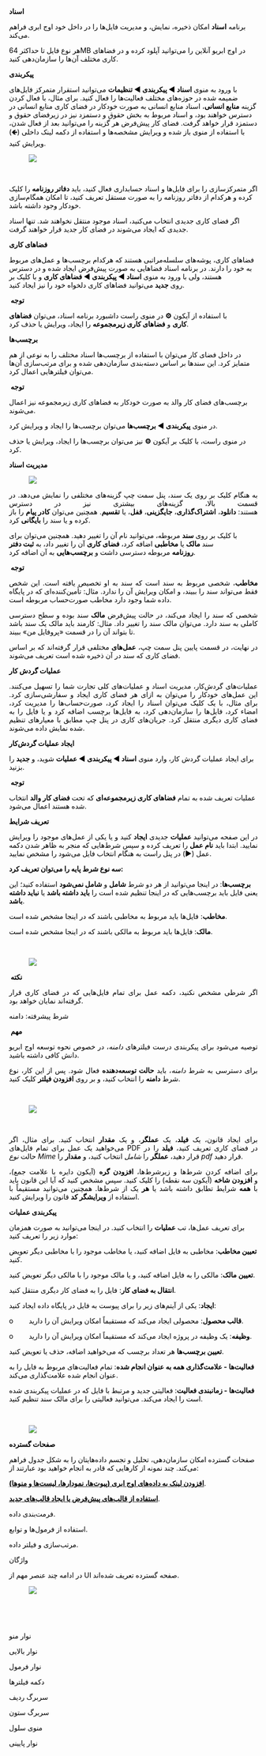 <p><span class="text-big" style="color:hsl(0,0%,0%);"><strong>اسناد</strong></span></p><p><span style="color:hsl(0,0%,0%);">برنامه&nbsp;<strong>اسناد</strong>&nbsp;امکان ذخیره، نمایش، و مدیریت فایل‌ها را در داخل خود اوج ابری فراهم می‌کند.</span></p><p><span style="color:hsl(0,0%,0%);">هر نوع فایل تا حداکثر 64MB در اوج ابریو آنلاین را می‌توانید آپلود کرده و در فضاهای کاری مختلف آن‌ها را سازمان‌دهی کنید.</span></p><p><span class="text-big" style="color:hsl(0,0%,0%);"><strong>پیکربندی</strong></span></p><p><span style="color:hsl(0,0%,0%);">با ورود به منوی&nbsp;<strong>اسناد ◄ پیکربندی ◄ تنظیمات</strong>&nbsp;می‌توانید استقرار متمرکز فایل‌های ضمیمه شده در حوزه‌های مختلف فعالیت‌ها را فعال کنید. برای مثال، با فعال کردن گزینه&nbsp;<strong>منابع انسانی</strong>، اسناد منابع انسانی به صورت خودکار در فضای کاری منابع انسانی در دسترس خواهند بود، و اسناد مربوط به بخش حقوق و دستمزد نیز در زیرفضای حقوق و دستمزد قرار خواهد گرفت. فضای کار پیش‌فرض هر گزینه را می‌توانید بعد از فعال شدن، با استفاده از منوی باز شده و ویرایش مشخصه‌ها و استفاده از دکمه لینک داخلی (<strong>🡸</strong>) ویرایش کنید.</span></p><figure class="image"><img src="https://matini.hubdesk.ir/content/editor/fa11445e-07db-4d9d-bf44-88fd4417266dimage.png.png"></figure><p>&nbsp;</p><p><span style="color:hsl(0,0%,0%);">اگر متمرکزسازی را برای فایل‌ها و اسناد حسابداری فعال کنید، باید&nbsp;<strong>دفاتر روزنامه</strong>&nbsp;را کلیک کرده و هرکدام از دفاتر روزنامه را به صورت مستقل تعریف کنید، تا امکان همگام‌سازی خودکار وجود داشته باشد.</span></p><p><span style="color:hsl(0,0%,0%);">اگر فضای کاری جدیدی انتخاب می‌کنید، اسناد موجود منتقل نخواهند شد. تنها اسناد جدیدی که ایجاد می‌شوند در فضای کار جدید قرار خواهند گرفت.</span></p><p><span class="text-big" style="color:hsl(0,0%,0%);"><strong>فضاهای کاری</strong></span></p><p><span style="color:hsl(0,0%,0%);">فضاهای کاری، پوشه‌های سلسله‌مراتبی هستند که هرکدام برچسب‌ها و عمل‌های مربوط به خود را دارند. در برنامه اسناد فضاهایی به صورت پیش‌فرض ایجاد شده و در دسترس هستند، ولی با ورود به منوی&nbsp;<strong>اسناد ◄ پیکربندی ◄ فضاهای کاری</strong>&nbsp;و با کلیک بر روی&nbsp;<strong>جدید</strong>&nbsp;می‌توانید فضاهای کاری دلخواه خود را نیز ایجاد کنید.</span></p><p><span style="color:hsl(0,0%,0%);"><strong>&nbsp;توجه</strong></span></p><p><span style="color:hsl(0,0%,0%);">با استفاده از آیکون&nbsp;<strong>⚙</strong>&nbsp;در منوی راست داشبورد برنامه اسناد، می‌توان&nbsp;<strong>فضاهای کاری</strong>&nbsp;و&nbsp;<strong>فضاهای کاری زیرمجموعه</strong>&nbsp;را ایجاد، ویرایش یا حذف کرد.</span></p><p><span style="color:hsl(0,0%,0%);"><strong>برچسب‌ها</strong></span></p><p><span style="color:hsl(0,0%,0%);">در داخل فضای کار می‌توان با استفاده از برچسب‌ها اسناد مختلف را به نوعی از هم متمایز کرد. این سندها بر اساس دسته‌بندی سازمان‌دهی شده و برای مرتب‌سازی آن‌ها می‌توان فیلترهایی اعمال کرد.</span></p><p><span style="color:hsl(0,0%,0%);"><strong>&nbsp;توجه</strong></span></p><p><span style="color:hsl(0,0%,0%);">برچسب‌های فضای کار والد به صورت خودکار به فضاهای کاری زیرمجموعه نیز اعمال می‌شوند.</span></p><p><span style="color:hsl(0,0%,0%);">در منوی&nbsp;<strong>پیکربندی ◄ برچسب‌ها</strong>&nbsp;می‌توان برچسب‌ها را ایجاد و ویرایش کرد.</span></p><p><span style="color:hsl(0,0%,0%);">در منوی راست، با کلیک بر آیکون&nbsp;<strong>⚙</strong>&nbsp;نیز می‌توان برچسب‌ها را ایجاد، ویرایش یا حذف کرد.</span></p><p><span class="text-big" style="color:hsl(0,0%,0%);"><strong>مدیریت اسناد</strong></span></p><figure class="image"><img src="https://matini.hubdesk.ir/content/editor/7c32821a-89f5-4acd-ac50-7529d131cce8image.png.png"></figure><p style="text-align:justify;"><span style="color:hsl(0,0%,0%);">به هنگام کلیک بر روی یک سند، پنل سمت چپ گزینه‌های مختلفی را نمایش می‌دهد. در قسمت بالا، گزینه‌های بیشتری نیز در دسترس هستند:&nbsp;<strong>دانلود</strong>،&nbsp;<strong>اشتراک‌گذاری</strong>،&nbsp;<strong>جایگزینی</strong>،&nbsp;<strong>قفل</strong>، یا&nbsp;<strong>تقسیم</strong>. همچنین می‌توان&nbsp;<strong>کادر پیام</strong>&nbsp;را باز کرده و یا سند را&nbsp;<strong>بایگانی</strong>&nbsp;کرد.</span></p><p><span style="color:hsl(0,0%,0%);">با کلیک بر روی&nbsp;<strong>سند</strong>&nbsp;مربوطه، می‌توانید نام آن را تغییر دهید. همچنین می‌توان برای سند&nbsp;<strong>مالک</strong>&nbsp;یا&nbsp;<strong>مخاطبی</strong>&nbsp;اضافه کرد،&nbsp;<strong>فضای کاری</strong>&nbsp;آن را تغییر داد، به&nbsp;<strong>ثبت دفتر روزنامه</strong>&nbsp;مربوطه دسترسی داشت و&nbsp;<strong>برچسب‌هایی</strong>&nbsp;به آن اضافه کرد.</span></p><p><span style="color:hsl(0,0%,0%);"><strong>&nbsp;توجه</strong></span></p><p style="text-align:justify;"><span style="color:hsl(0,0%,0%);"><strong>مخاطب</strong>، شخصی مربوط به سند است که سند به او تخصیص یافته است. این شخص فقط می‌تواند سند را ببیند، و امکان ویرایش آن را ندارد. مثال: تأمین‌کننده‌ای که در پایگاه داده شما وجود دارد مخاطب صورت‌حساب مربوطه است.</span></p><p style="text-align:justify;"><span style="color:hsl(0,0%,0%);">شخصی که سند را ایجاد می‌کند، در حالت پیش‌فرض&nbsp;<strong>مالک</strong>&nbsp;سند بوده و سطح دسترسی کاملی به سند دارد. می‌توان مالک سند را تغییر داد. مثال: کارمند باید مالک یک سند باشد تا بتواند آن را در قسمت «پروفایل من» ببیند.</span></p><p style="text-align:justify;"><span style="color:hsl(0,0%,0%);">در نهایت، در قسمت پایین پنل سمت چپ،&nbsp;<strong>عمل‌های</strong>&nbsp;مختلفی قرار گرفته‌اند که بر اساس فضای کاری که سند در آن ذخیره شده است تعریف می‌شوند.</span></p><p style="text-align:justify;"><span class="text-big" style="color:hsl(0,0%,0%);"><strong>عملیات گردش کار</strong></span></p><p style="text-align:justify;"><span style="color:hsl(0,0%,0%);">عملیات‌های گردش‌کار، مدیریت اسناد و عملیات‌های کلی تجارت شما را تسهیل می‌کنند. این عمل‌های خودکار را می‌توان به ازای هر فضای کاری ایجاد و سفارشی‌سازی کرد. برای مثال، با یک کلیک می‌توان اسناد را ایجاد کرد، صورت‌حساب‌ها را مدیریت کرد، امضاء کرد، فایل‌ها را سازمان‌دهی کرد، به فایل‌ها برچسب اضافه کرد و یا فایل را به فضای کاری دیگری منتقل کرد. جریان‌های کاری در پنل چپ مطابق با معیارهای تنظیم شده نمایش داده می‌شوند.</span></p><p><span class="text-big" style="color:hsl(0,0%,0%);"><strong>ایجاد عملیات گردش‌کار</strong></span></p><p><span style="color:hsl(0,0%,0%);">برای ایجاد عملیات گردش کار، وارد منوی&nbsp;<strong>اسناد ◄ پیکربندی ◄ عملیات</strong>&nbsp;شوید، و&nbsp;<strong>جدید</strong>&nbsp;را بزنید.</span></p><p><span style="color:hsl(0,0%,0%);"><strong>&nbsp;توجه</strong></span></p><p><span style="color:hsl(0,0%,0%);">عملیات تعریف شده به تمام&nbsp;<strong>فضاهای کاری زیرمجموعه‌ای</strong>&nbsp;که تحت&nbsp;<strong>فضای کار والد</strong>&nbsp;انتخاب شده هستند اعمال می‌شود.</span></p><p><span class="text-big" style="color:hsl(0,0%,0%);"><strong>تعریف شرایط</strong></span></p><p style="text-align:justify;"><span style="color:hsl(0,0%,0%);">در این صفحه می‌توانید&nbsp;<strong>عملیات</strong>&nbsp;جدیدی&nbsp;<strong>ایجاد</strong>&nbsp;کنید و یا یکی از عمل‌های موجود را ویرایش نمایید. ابتدا باید&nbsp;<strong>نام عمل</strong>&nbsp;را تعریف کرده و سپس شرط‌هایی که منجر به ظاهر شدن دکمه عمل (<strong>▶</strong>) در پنل راست به هنگام انتخاب فایل می‌شود را مشخص نمایید.</span></p><p><span class="text-big" style="color:hsl(0,0%,0%);"><strong>سه نوع شرط پایه را می‌توان تعریف کرد:</strong></span></p><p><span style="color:hsl(0,0%,0%);"><strong>برچسب‌ها</strong>: در اینجا می‌توانید از هر دو شرط&nbsp;<strong>شامل</strong>&nbsp;و&nbsp;<strong>شامل نمی‌شود</strong>&nbsp;استفاده کنید؛ این یعنی فایل باید برچسب‌هایی که در اینجا تنظیم شده است را&nbsp;<strong>باید داشته باشد</strong>&nbsp;یا&nbsp;<strong>نباید داشته باشد</strong>.</span></p><p><span style="color:hsl(0,0%,0%);"><strong>مخاطب</strong>: فایل‌ها باید مربوط به مخاطبی باشند که در اینجا مشخص شده است.</span></p><p><span style="color:hsl(0,0%,0%);"><strong>مالک</strong>: فایل‌ها باید مربوط به مالکی باشند که در اینجا مشخص شده است.</span></p><p><span style="color:hsl(0,0%,0%);">&nbsp;</span></p><figure class="image"><img src="https://matini.hubdesk.ir/content/editor/920878ac-d78a-4db9-894e-588025db509fimage.png.png"></figure><p><span style="color:hsl(0,0%,0%);"><strong>&nbsp;نکته</strong></span></p><p style="text-align:justify;"><span style="color:hsl(0,0%,0%);">اگر شرطی مشخص نکنید، دکمه عمل برای تمام فایل‌هایی که در فضای کاری قرار گرفته‌اند نمایان خواهد بود.</span></p><p style="text-align:justify;"><span style="color:hsl(0,0%,0%);">شرط پیشرفته: دامنه</span></p><p style="text-align:justify;"><span style="color:hsl(0,0%,0%);"><strong>&nbsp;مهم</strong></span></p><p style="text-align:justify;"><span style="color:hsl(0,0%,0%);">توصیه می‌شود برای پیکربندی درست فیلترهای&nbsp;<i>دامنه</i>، در خصوص نحوه توسعه اوج ابریو دانش کافی داشته باشید.</span></p><p style="text-align:justify;"><span style="color:hsl(0,0%,0%);">برای دسترسی به شرط&nbsp;<i>دامنه</i>، باید&nbsp;<strong>حالت توسعه‌دهنده</strong>&nbsp;فعال شود. پس از این کار، نوع شرط&nbsp;<strong>دامنه</strong>&nbsp;را انتخاب کنید، و بر روی&nbsp;<strong>افزودن فیلتر</strong>&nbsp;کلیک کنید.</span></p><p style="text-align:justify;">&nbsp;</p><figure class="image"><img src="https://matini.hubdesk.ir/content/editor/5d2b1db7-808f-4183-bc11-958da26a3600image.png.png"></figure><p><span style="color:hsl(0,0%,0%);">&nbsp;</span></p><p style="text-align:justify;"><span style="color:hsl(0,0%,0%);">برای ایجاد قانون، یک&nbsp;<strong>فیلد</strong>، یک&nbsp;<strong>عملگر</strong>، و یک&nbsp;<strong>مقدار</strong>&nbsp;انتخاب کنید. برای مثال، اگر می‌خواهید یک عمل برای تمام فایل‌های PDF در فضای کاری تعریف کنید،&nbsp;<strong>فیلد</strong>&nbsp;را در حالت&nbsp;<i>نوع Mime</i>&nbsp;قرار دهید،&nbsp;<strong>عملگر</strong>&nbsp;را&nbsp;<i>شامل</i>&nbsp;انتخاب کنید، و&nbsp;<strong>مقدار</strong>&nbsp;را&nbsp;<i>pdf</i>&nbsp;قرار دهید.</span></p><p style="text-align:justify;"><span style="color:hsl(0,0%,0%);">برای اضافه کردن شرط‌ها و زیرشرط‌ها،&nbsp;<strong>افزودن گره</strong>&nbsp;(آیکون دایره با علامت جمع)، و&nbsp;<strong>افزودن شاخه</strong>&nbsp;(آیکون سه نقطه) را کلیک کنید. سپس مشخص کنید که آیا این قانون باید با&nbsp;<strong>همه</strong>&nbsp;شرایط تطابق داشته باشد یا&nbsp;<strong>هر</strong>&nbsp;یک از شرط‌ها. همچنین می‌توانید مستقیماً با استفاده از&nbsp;<strong>ویرایشگر کد</strong>&nbsp;قانون را ویرایش کنید.</span></p><p><span style="color:hsl(0,0%,0%);"><strong>پیکربندی عملیات</strong></span></p><p><span style="color:hsl(0,0%,0%);">برای تعریف عمل‌ها، تب&nbsp;<strong>عملیات</strong>&nbsp;را انتخاب کنید. در اینجا می‌توانید به صورت همزمان موارد زیر را تعریف کنید:</span></p><p><span style="color:hsl(0,0%,0%);"><strong>تعیین مخاطب</strong>: مخاطبی به فایل اضافه کنید، یا مخاطب موجود را با مخاطبی دیگر تعویض کنید.</span></p><p><span style="color:hsl(0,0%,0%);"><strong>تعیین مالک</strong>: مالکی را به فایل اضافه کنید، و یا مالک موجود را با مالکی دیگر تعویض کنید.</span></p><p><span style="color:hsl(0,0%,0%);"><strong>انتقال به فضای کار</strong>: فایل را به فضای کار دیگری منتقل کنید.</span></p><p><span style="color:hsl(0,0%,0%);"><strong>ایجاد</strong>: یکی از آیتم‌های زیر را برای پیوست به فایل در پایگاه داده ایجاد کنید:</span></p><p><span style="color:hsl(0,0%,0%);">o&nbsp;&nbsp;&nbsp;&nbsp;&nbsp;&nbsp;&nbsp; <strong>قالب محصول</strong>: محصولی ایجاد می‌کند که مستقیماً امکان ویرایش آن را دارید.</span></p><p><span style="color:hsl(0,0%,0%);">o&nbsp;&nbsp;&nbsp;&nbsp;&nbsp;&nbsp;&nbsp; <strong>وظیفه</strong>: یک وظیفه در پروژه ایجاد می‌کند که مستقیماً امکان ویرایش آن را دارید.</span></p><p><span style="color:hsl(0,0%,0%);"><strong>تعیین برچسب‌ها</strong>&nbsp;هر تعداد برچسب که می‌خواهید اضافه، حذف یا تعویض کنید.</span></p><p><span style="color:hsl(0,0%,0%);"><strong>فعالیت‌ها - علامت‌گذاری همه به عنوان انجام شده</strong>: تمام فعالیت‌های مربوط به فایل را به عنوان انجام شده علامت‌گذاری می‌کند.</span></p><p><span style="color:hsl(0,0%,0%);"><strong>فعالیت‌ها - زمانبندی فعالیت</strong>: فعالیتی جدید و مرتبط با فایل که در عملیات پیکربندی شده است را ایجاد می‌کند. می‌توانید فعالیتی را برای مالک سند تنظیم کنید.</span></p><p>&nbsp;</p><figure class="image"><img src="https://matini.hubdesk.ir/content/editor/798d77a5-4ddc-4111-b441-81c5066cfe04image.png.png"></figure><p><span class="text-big" style="color:hsl(0,0%,0%);"><strong>صفحات گسترده</strong></span></p><p><span style="color:hsl(0,0%,0%);">صفحات گسترده امکان سازمان‌دهی، تحلیل و تجسم داده‌هایتان را به شکل جدول فراهم می‌کند. چند نمونه از کارهایی که قادر به انجام خواهید بود عبارتند از:</span></p><p><a href="https://www.tashilgostar.com/documentation/16.0/applications/finance/spreadsheet/insert.html"><span style="color:hsl(0,0%,0%);"><strong>افزودن لینک به داده‌های اوج ابری (پیوت‌ها، نمودارها، لیست‌ها و منوها)</strong></span></a><span style="color:hsl(0,0%,0%);">.</span></p><p><a href="https://www.tashilgostar.com/documentation/16.0/applications/finance/spreadsheet/templates.html"><span style="color:hsl(0,0%,0%);"><strong>استفاده از قالب‌های پیش‌فرض یا ایجاد قالب‌های جدید</strong></span></a><span style="color:hsl(0,0%,0%);">.</span></p><p><span style="color:hsl(0,0%,0%);">فرمت‌بندی داده.</span></p><p><span style="color:hsl(0,0%,0%);">استفاده از فرمول‌ها و توابع.</span></p><p><span style="color:hsl(0,0%,0%);">مرتب‌سازی و فیلتر داده.</span></p><p><span style="color:hsl(0,0%,0%);">واژگان</span></p><p><span style="color:hsl(0,0%,0%);">در ادامه چند عنصر مهم از&nbsp;UI&nbsp;صفحه گسترده تعریف شده‌اند.</span></p><figure class="image"><img src="https://matini.hubdesk.ir/content/editor/2ed966f5-3d6c-40f8-9eb0-8e6bae44b4a8image.png.png"></figure><p><span style="color:hsl(0,0%,0%);">&nbsp;</span></p><p><span style="color:hsl(0,0%,0%);">&nbsp;</span></p><p><span style="color:hsl(0,0%,0%);">نوار منو</span></p><p><span style="color:hsl(0,0%,0%);">نوار بالایی</span></p><p><span style="color:hsl(0,0%,0%);">نوار فرمول</span></p><p><span style="color:hsl(0,0%,0%);">دکمه فیلترها</span></p><p><span style="color:hsl(0,0%,0%);">سربرگ ردیف</span></p><p><span style="color:hsl(0,0%,0%);">سربرگ ستون</span></p><p><span style="color:hsl(0,0%,0%);">منوی سلول</span></p><p><span style="color:hsl(0,0%,0%);">نوار پایینی</span></p><p><span style="color:hsl(0,0%,0%);">&nbsp;</span></p>